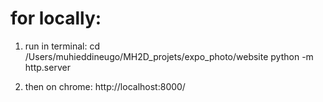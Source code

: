 # for locally:

1. run in terminal:
cd /Users/muhieddineugo/MH2D_projets/expo_photo/website
python -m http.server

2. then on chrome:
http://localhost:8000/